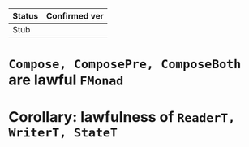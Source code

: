 |Status|Confirmed ver|
|----|----|
|Stub| |

# `Compose, ComposePre, ComposeBoth` are lawful `FMonad`
# Corollary: lawfulness of `ReaderT, WriterT, StateT`
